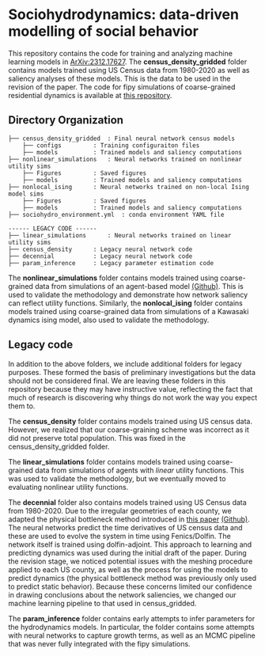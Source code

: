 # Sociohydrodynamics: data-driven modelling of social behavior

This repository contains the code for training and analyzing machine learning models in [ArXiv:2312.17627](https://arxiv.org/abs/2312.17627). The **census_density_gridded** folder contains models trained using US Census data from 1980-2020 as well as saliency analyses of these models. This is the data to be used in the revision of the paper. The code for fipy simulations of coarse-grained residential dynamics is available at [this repository](https://github.com/dsseara/sociohydro). 

## Directory Organization
```
├── census_density_gridded	: Final neural network census models
	├── configs			: Training configuraiton files
	├── models			: Trained models and saliency computations
├── nonlinear_simulations	: Neural networks trained on nonlinear utility sims
	├── Figures			: Saved figures
	├── models			: Trained models and saliency computations
├── nonlocal_ising		: Neural networks trained on non-local Ising model sims
	├── Figures			: Saved figures
	├── models			: Trained models and saliency computations
├── sociohydro_environment.yml	: conda environment YAML file

------ LEGACY CODE ------
├── linear_simulations		: Neural networks trained on linear utility sims
├── census_density		: Legacy neural network code
├── decennial			: Legacy neural network code
├── param_inference		: Legacy parameter estimation code

```


The **nonlinear_simulations** folder contains models trained using coarse-grained data from simulations of an agent-based model [(Github)](https://github.com/dsseara/sociohydro). 
This is used to validate the methodology and demonstrate how network saliency can reflect utility functions. Similarly, the **nonlocal_ising** folder contains models trained using coarse-grained data from simulations of a Kawasaki dynamics ising model, also used to validate the methodology.

## Legacy code

In addition to the above folders, we include additional folders for legacy purposes. These formed the basis of preliminary investigations but the data should not be considered final. We are leaving these folders in this repository because they may have instructive value, reflecting the fact that much of research is discovering why things do not work the way you expect them to.

The **census_density** folder contains models trained using US census data. However, we realized that our coarse-graining scheme was incorrect as it did not preserve total population. This was fixed in the census_density_gridded folder. 

The **linear_simulations** folder contains models trained using coarse-grained data from simulations of agents with *linear* utility functions. This was used to validate the methodology, but we eventually moved to evaluating nonlinear utility functions.

The **decennial** folder also contains models trained using US Census data from 1980-2020. Due to the irregular geometries of each county, we adapted
the physical bottleneck method introduced in [this paper](https://www.cell.com/cell/fulltext/S0092-8674(23)01331-4) [(Github)](https://github.com/schmittms/physical_bottleneck).
The neural networks predict the time derivatives of US census data and these are used to evolve the system in time using Fenics/Dolfin. The network itself is trained using dolfin-adjoint. 
This approach to learning and predicting dynamics was used during the initial draft of the paper.
During the revision stage, we noticed potential issues with the meshing procedure applied to each US county, as well as the process for using the models to predict dynamics (the physical bottleneck method was previously only used to predict static behavior).
Because these concerns limited our confidence in drawing conclusions about the network saliencies, we changed our machine learning pipeline to that used in census_gridded.

The **param_inference** folder contains early attempts to infer parameters for the hydrodynamics models. In particular, the folder contains some attempts with neural networks to capture growth terms, as well as an MCMC pipeline that was never fully integrated with the fipy simulations. 
